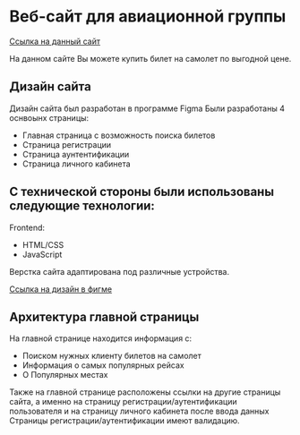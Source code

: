 # Веб-сайт для  авиационной группы
[Ссылка на данный сайт](https://daniks5-5.github.io/DT-Airlines/)

На данном сайте Вы можете купить билет на самолет по выгодной цене.
## Дизайн сайта
Дизайн сайта был разработан в программе Figma
Были разработаны 4 оснвоынх страницы:
- Главная страница с возможность поиска билетов
- Страница регистрации
- Страница аунтентификации
- Страница личного кабинета
## С технической стороны были использованы следующие технологии: 
Frontend: 
- HTML/CSS 
- JavaScript

Верстка сайта адаптирована под различные устройства.


[Ссылка на дизайн в фигме](https://www.figma.com/design/mae8p9yXOCwkYwm4eThoym/Untitled?node-id=0-1&t=mdsQf80onVSL1oiJ-1)

## Архитектура главной страницы
На главной странице находится информация  с:
- Поиском нужных клиенту билетов на самолет
- Информация о самых популярных рейсах
- О Популярных местах
  
Также на главной странице расположены ссылки на другие страницы сайта, а именно на страницу регистрации/аутентификации пользователя и на страницу личного кабинета после ввода данных
Страницы регистрации/аутентификации имеют валидацию. 
